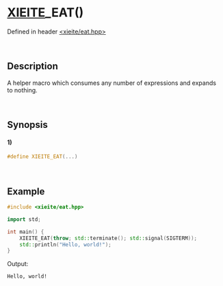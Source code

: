 # [XIEITE](../../macros.md)\_EAT\(\)
Defined in header [<xieite/eat.hpp>](../../../include/xieite/eat.hpp)

&nbsp;

## Description
A helper macro which consumes any number of expressions and expands to nothing.

&nbsp;

## Synopsis
#### 1)
```cpp
#define XIEITE_EAT(...)
```

&nbsp;

## Example
```cpp
#include <xieite/eat.hpp>

import std;

int main() {
    XIEITE_EAT(throw; std::terminate(); std::signal(SIGTERM));
    std::println("Hello, world!");
}
```
Output:
```
Hello, world!
```
